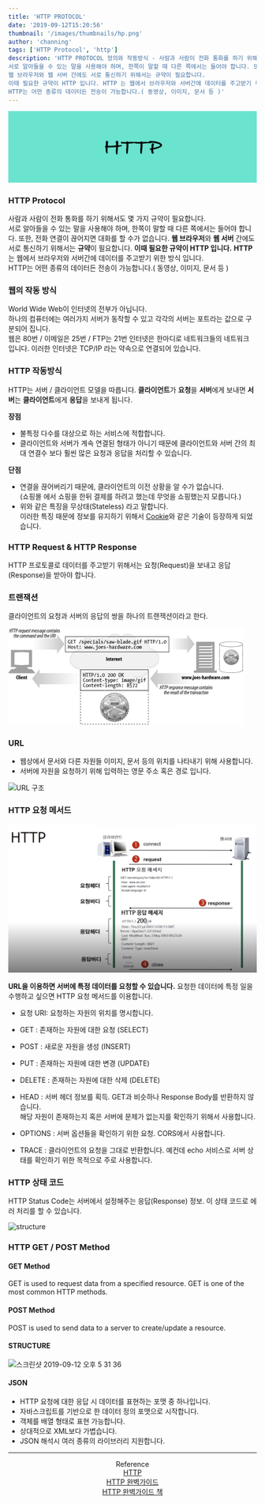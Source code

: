 ```yaml
---
title: 'HTTP PROTOCOL'
date: '2019-09-12T15:20:56'
thumbnail: '/images/thumbnails/hp.png'
author: 'channing'
tags: ['HTTP Protocol', 'http']
description: 'HTTP PROTOCOL 정의와 작동방식 - 사람과 사람이 전화 통화를 하기 위해서도 몇 가지 규약이 필요합니다.
서로 알아들을 수 있는 말을 사용해야 하며, 한쪽이 말할 때 다른 쪽에서는 들어야 합니다. 또한, 전화 연결이 끊어지면 대화를 할 수가 없습니다.
웹 브라우저와 웹 서버 간에도 서로 통신하기 위해서는 규약이 필요합니다.
이때 필요한 규약이 HTTP 입니다. HTTP 는 웹에서 브라우저와 서버간에 데이터를 주고받기 위한 방식 입니다.
HTTP는 어떤 종류의 데이터든 전송이 가능합니다.( 동영상, 이미지, 문서 등 )'
---
```


![ht](./hp.png)

### HTTP Protocol

사람과 사람이 전화 통화를 하기 위해서도 몇 가지 규약이 필요합니다.<br>
서로 알아들을 수 있는 말을 사용해야 하며, 한쪽이 말할 때 다른 쪽에서는 들어야 합니다. 또한, 전화 연결이 끊어지면 대화를 할 수가 없습니다.
**웹 브라우저**와 **웹 서버** 간에도 서로 통신하기 위해서는 **규약**이 필요합니다.
**이때 필요한 규약이 HTTP 입니다.** **HTTP** 는 웹에서 브라우저와 서버간에 데이터를 주고받기 위한 방식 입니다.<br>
HTTP는 어떤 종류의 데이터든 전송이 가능합니다.( 동영상, 이미지, 문서 등 )

### 웹의 작동 방식

World Wide Web이 인터넷의 전부가 아닙니다.<br>
하나의 컴퓨터에는 여러가지 서버가 동작할 수 있고 각각의 서버는 포트라는 값으로 구분되어 집니다.<br>
웹은 80번 / 이메일은 25번 / FTP는 21번 인터넷은 한마디로 네트워크들의 네트워크 입니다. 이러한 인터넷은 TCP/IP 라는 약속으로 연결되어 있습니다.

### HTTP 작동방식

HTTP는 서버 / 클라이언트 모델을 따릅니다.
**클라이언트**가 **요청**을 **서버**에게 보내면 **서버**는 **클라이언트**에게 **응답**을 보내게 됩니다.

**장점**

- 불특정 다수를 대상으로 하는 서비스에 적합합니다.<br>
- 클라이언트와 서버가 계속 연결된 형태가 아니기 때문에 클라이언트와 서버 간의 최대 연결수 보다 훨씬 많은 요청과 응답을 처리할 수 있습니다.

**단점**<br>

- 연결을 끊어버리기 때문에, 클라이언트의 이전 상황을 알 수가 없습니다.<br>(쇼핑몰 에서 쇼핑을 한뒤 결제를 하려고 했는데 무엇을 쇼핑했는지 모릅니다.)<br>
- 위와 같은 특징을 무상태(Stateless) 라고 말합니다.<br>
  이러한 특징 때문에 정보를 유지하기 위해서 [Cookie](https://channing.netlify.com/ko/blog/2019/10/13/channing/)와 같은 기술이 등장하게 되었습니다.

### HTTP Request & HTTP Response

HTTP 프로토콜로 데이터를 주고받기 위해서는 요청(Request)을 보내고 응답(Response)을 받아야 합니다.

### 트랜잭션

클라이언트의 요청과 서버의 응답의 쌍을 하나의 트랜잭션이라고 한다.

![tra](./tra2.png)

### URL

- 웹상에서 문서와 다른 자원들 이미지, 문서 등의 위치를 나타내기 위해 사용합니다.
- 서버에 자원을 요청하기 위해 입력하는 영문 주소 혹은 경로 입니다.

![URL 구조](https://joshua1988.github.io/images/posts/web/http/url-structure.png)

### HTTP 요청 메서드

![HTTP](./web.png)

**URL을 이용하면 서버에 특정 데이터를 요청할 수 있습니다.** 요청한 데이터에 특정 일을 수행하고 싶으면 HTTP 요청 메서드를 이용합니다.<br>

- 요청 URI: 요청하는 자원의 위치를 명시합니다. <br>

- GET : 존재하는 자원에 대한 요청 (SELECT)<br>
- POST : 새로운 자원을 생성 (INSERT)<br>
- PUT : 존재하는 자원에 대한 변경 (UPDATE)<br>
- DELETE : 존재하는 자원에 대한 삭제 (DELETE)<br>
- HEAD : 서버 헤더 정보를 획득. GET과 비슷하나 Response Body를 반환하지 않습니다. <br>해당 자원이 존재하는지 혹은 서버에 문제가 없는지를 확인하기 위해서 사용합니다.<br>
- OPTIONS : 서버 옵션들을 확인하기 위한 요청. CORS에서 사용합니다.<br>
- TRACE : 클라이언트의 요청을 그대로 반환합니다. 예컨데 echo 서비스로 서버 상태를 확인하기 위한 목적으로 주로 사용합니다.

### HTTP 상태 코드

HTTP Status Code는 서버에서 설정해주는 응답(Response) 정보.
이 상태 코드로 에러 처리를 할 수 있습니다.

![structure](https://joshua1988.github.io/images/posts/web/http/http-full-structure.png)

### HTTP GET / POST Method

#### GET Method

GET is used to request data from a specified resource.
GET is one of the most common HTTP methods.

#### POST Method

POST is used to send data to a server to create/update a resource.

#### STRUCTURE

<img width="942" alt="스크린샷 2019-09-12 오후 5 31 36" src="https://user-images.githubusercontent.com/48753593/64767731-32ba1a00-d583-11e9-9e0a-46385afcfc00.png">

#### JSON

- HTTP 요청에 대한 응답 시 데이터를 표현하는 포맷 중 하나입니다.
- 자바스크립트를 기반으로 한 데이터 정의 포맷으로 시작합니다.
- 객체를 배열 형태로 표현 가능합니다.
- 상대적으로 XML보다 가볍습니다.
- JSON 해석시 여러 종류의 라이브러리 지원합니다.

<hr />

<center>

Reference <br>
[HTTP](https://www.edwith.org/boostcourse-web/lecture/16661/) <br>
[HTTP 완벽가이드](https://feel5ny.github.io/2019/08/18/HTTP_003_04/)<br>
[HTTP 완벽가이드 책](http://www.kyobobook.co.kr/product/detailViewKor.laf?ejkGb=KOR&mallGb=KOR&barcode=9788966261208&orderClick=LEa&Kc=)

</center>
